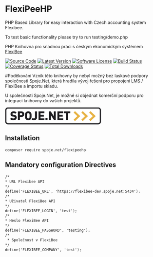 # FlexiPeeHP
PHP Based Library for easy interaction with Czech accounting system Flexibee.

To test basic functionality please try to run testing/demo.php

PHP Knihovna pro snadnou práci s českým ekonomickým systémem [FlexiBee](https://www.flexibee.eu/)

[![Source Code](http://img.shields.io/badge/source/Spoje-NET/FlexiPeeHP-blue.svg?style=flat-square)](https://github.com/Spoje-NET/FlexiPeeHP)
[![Latest Version](https://img.shields.io/github/release/Spoje-NET/FlexiPeeHP.svg?style=flat-square)](https://github.com/Spoje-NET/FlexiPeeHP/releases)
[![Software License](https://img.shields.io/badge/license-GNU-brightgreen.svg?style=flat-square)](https://github.com/Spoje-NET/FlexiPeeHP/blob/master/LICENSE)
[![Build Status](https://img.shields.io/travis/Spoje-NET/FlexiPeeHP/master.svg?style=flat-square)](https://travis-ci.org/Spoje-NET/FlexiPeeHP)
[![Coverage Status](https://img.shields.io/coveralls/Spoje-NET/FlexiPeeHP/master.svg?style=flat-square)](https://coveralls.io/r/Spoje-NET/FlexiPeeHP?branch=master)
[![Total Downloads](https://img.shields.io/packagist/dt/spoje.net/flexipeehp.svg?style=flat-square)](https://packagist.org/packages/spoje.net/flexipeehp)


#Poděkování
Vznik této knihovny by nebyl možný bez laskavé podpory společnosti [Spoje.Net](http://www.spoje.net), 
která hradila vývoj řešení pro propojení LMS / FlexiBee a importu skladu.

U společnosti Spoje.Net, je možné si objednat komerční podporu pro integraci
knihovny do vašich projektů. 

![Spoje.Net](https://github.com/Spoje-NET/FlexiPeeHP/raw/master/spoje-net_logo.gif "Spoje.Net")

Installation
------------

    composer require spoje.net/flexipeehp


Mandatory configuration Directives
----------------------------------


    /*
    * URL Flexibee API
    */
    define('FLEXIBEE_URL', 'https://flexibee-dev.spoje.net:5434');
    /*
    * Uživatel FlexiBee API
    */
    define('FLEXIBEE_LOGIN', 'test');
    /*
    * Heslo FlexiBee API
    */
    define('FLEXIBEE_PASSWORD', 'testing');
    /*
     * Společnost v FlexiBee
    */
    define('FLEXIBEE_COMPANY', 'test');

